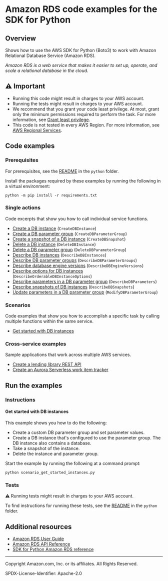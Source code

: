 <!--Generated by WRITEME on 2023-04-12 00:07:48.096907 (UTC)-->
# Amazon RDS code examples for the SDK for Python

## Overview

Shows how to use the AWS SDK for Python (Boto3) to work with Amazon Relational Database Service (Amazon RDS).

<!--custom.overview.start-->
<!--custom.overview.end-->

*Amazon RDS is a web service that makes it easier to set up, operate, and scale a relational database in the cloud.*

## ⚠ Important

* Running this code might result in charges to your AWS account.
* Running the tests might result in charges to your AWS account.
* We recommend that you grant your code least privilege. At most, grant only the minimum permissions required to perform the task. For more information, see [Grant least privilege](https://docs.aws.amazon.com/IAM/latest/UserGuide/best-practices.html#grant-least-privilege).
* This code is not tested in every AWS Region. For more information, see [AWS Regional Services](https://aws.amazon.com/about-aws/global-infrastructure/regional-product-services).

<!--custom.important.start-->
<!--custom.important.end-->

## Code examples

### Prerequisites

For prerequisites, see the [README](../../README.md#Prerequisites) in the `python` folder.

Install the packages required by these examples by running the following in a virtual environment:

```
python -m pip install -r requirements.txt
```

<!--custom.prerequisites.start-->
<!--custom.prerequisites.end-->

### Single actions

Code excerpts that show you how to call individual service functions.

* [Create a DB instance](instance_wrapper.py#L276) (`CreateDBInstance`)
* [Create a DB parameter group](instance_wrapper.py#L62) (`CreateDBParameterGroup`)
* [Create a snapshot of a DB instance](instance_wrapper.py#L158) (`CreateDBSnapshot`)
* [Delete a DB instance](instance_wrapper.py#L317) (`DeleteDBInstance`)
* [Delete a DB parameter group](instance_wrapper.py#L88) (`DeleteDBParameterGroup`)
* [Describe DB instances](instance_wrapper.py#L252) (`DescribeDBInstances`)
* [Describe DB parameter groups](instance_wrapper.py#L38) (`DescribeDBParameterGroups`)
* [Describe database engine versions](instance_wrapper.py#L201) (`DescribeDBEngineVersions`)
* [Describe options for DB instances](instance_wrapper.py#L228) (`DescribeOrderableDBInstanceOptions`)
* [Describe parameters in a DB parameter group](instance_wrapper.py#L106) (`DescribeDBParameters`)
* [Describe snapshots of DB instances](instance_wrapper.py#L180) (`DescribeDBSnapshots`)
* [Update parameters in a DB parameter group](instance_wrapper.py#L137) (`ModifyDBParameterGroup`)

### Scenarios

Code examples that show you how to accomplish a specific task by calling multiple
functions within the same service.

* [Get started with DB instances](scenario_get_started_instances.py) 

### Cross-service examples

Sample applications that work across multiple AWS services.

* [Create a lending library REST API](../../cross_service/aurora_rest_lending_library) 
* [Create an Aurora Serverless work item tracker](../../cross_service/aurora_item_tracker) 

## Run the examples

### Instructions


<!--custom.instructions.start-->
<!--custom.instructions.end-->



#### Get started with DB instances

This example shows you how to do the following:

* Create a custom DB parameter group and set parameter values.
* Create a DB instance that's configured to use the parameter group. The DB instance also contains a database.
* Take a snapshot of the instance.
* Delete the instance and parameter group.

<!--custom.scenario_prereqs.rds_Scenario_GetStartedInstances.start-->
<!--custom.scenario_prereqs.rds_Scenario_GetStartedInstances.end-->

Start the example by running the following at a command prompt:

```
python scenario_get_started_instances.py
```

<!--custom.scenarios.rds_Scenario_GetStartedInstances.start-->
<!--custom.scenarios.rds_Scenario_GetStartedInstances.end-->

### Tests

⚠ Running tests might result in charges to your AWS account.


To find instructions for running these tests, see the [README](../../README.md#Tests)
in the `python` folder.



<!--custom.tests.start-->
<!--custom.tests.end-->

## Additional resources

* [Amazon RDS User Guide](https://docs.aws.amazon.com/AmazonRDS/latest/UserGuide/Welcome.html)
* [Amazon RDS API Reference](https://docs.aws.amazon.com/AmazonRDS/latest/APIReference/Welcome.html)
* [SDK for Python Amazon RDS reference](https://boto3.amazonaws.com/v1/documentation/api/latest/reference/services/rds.html)

<!--custom.resources.start-->
<!--custom.resources.end-->

---

Copyright Amazon.com, Inc. or its affiliates. All Rights Reserved.

SPDX-License-Identifier: Apache-2.0